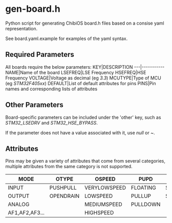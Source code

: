 # gen-board.h

Python script for generating ChibiOS board.h files based on a consise yaml representation.

See board.yaml.example for examples of the yaml syntax.

## Required Parameters
All boards require the below parameters:
KEY|DESCRIPTION
---|-----------
NAME|Name of the board
LSEFREQ|LSE Frequency
HSEFREQ|HSE Frequency
VOLTAGE|Voltage as decimal (eg *3.3*)
MCUTYPE|Type of MCU (eg *STM32F405xx*)
DEFAULT|List of default attributes for pins
PINS|Pin names and corresponding lists of attributes

## Other Parameters
Board-specific parameters can be included under the 'other' key, such as *STM32_LSEDRV* and *STM32_HSE_BYPASS*.

If the parameter does not have a value associated with it, use *null* or *~*.

## Attributes
Pins may be given a variety of attributes that come from several categories, multiple attributes from the same category is not supported.

MODE|OTYPE|OSPEED|PUPD|OD
----|-----|------|----|--
INPUT|PUSHPULL|VERYLOWSPEED|FLOATING|STARTLOW
OUTPUT|OPENDRAIN|LOWSPEED|PULLUP|STARTHIGH
ANALOG||MEDIUMSPEED|PULLDOWN|
AF1,AF2,AF3...||HIGHSPEED||
